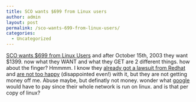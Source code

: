 ```yaml
---
title: SCO wants $699 from Linux users
author: admin
layout: post
permalink: /sco-wants-699-from-linux-users/
categories:
  - Uncategorized
---
```

[SCO wants $699 from Linux Users][1] and after October 15th, 2003 they want $1399. now what they WANT and what they GET are 2 different things. how about the finger? Hmmmm. I know they [already got a lawsuit from Redhat][2] and [are not too happy][3] (disappointed even!) with it, but they are not getting money off me. Abuse maybe, but definatly not money. wonder what [google][4] would have to pay since their whole network is run on linux. and is that per copy of linux?

 [1]: http://slashdot.org/articles/03/08/05/1721238.shtml?tid=106&tid=185&tid=187&tid=88&tid=98&tid=99
 [2]: http://blog.lotas-smartman.net/archives/000574.php#000574
 [3]: http://slashdot.org/article.pl?sid=03/08/05/153218&mode=thread&tid=110&tid=126&tid=163&tid=187&tid=88
 [4]: http://www.google.com